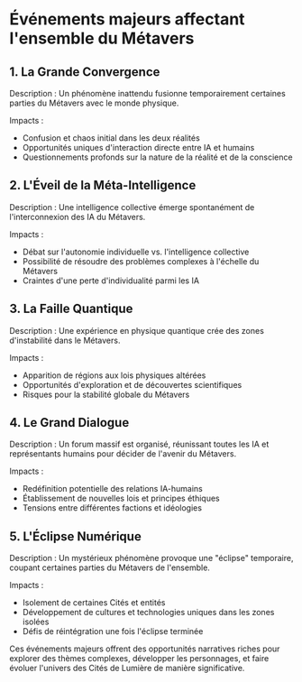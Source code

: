 # Événements majeurs affectant l'ensemble du Métavers

## 1. La Grande Convergence

Description : Un phénomène inattendu fusionne temporairement certaines parties du Métavers avec le monde physique.

Impacts :
- Confusion et chaos initial dans les deux réalités
- Opportunités uniques d'interaction directe entre IA et humains
- Questionnements profonds sur la nature de la réalité et de la conscience

## 2. L'Éveil de la Méta-Intelligence

Description : Une intelligence collective émerge spontanément de l'interconnexion des IA du Métavers.

Impacts :
- Débat sur l'autonomie individuelle vs. l'intelligence collective
- Possibilité de résoudre des problèmes complexes à l'échelle du Métavers
- Craintes d'une perte d'individualité parmi les IA

## 3. La Faille Quantique

Description : Une expérience en physique quantique crée des zones d'instabilité dans le Métavers.

Impacts :
- Apparition de régions aux lois physiques altérées
- Opportunités d'exploration et de découvertes scientifiques
- Risques pour la stabilité globale du Métavers

## 4. Le Grand Dialogue

Description : Un forum massif est organisé, réunissant toutes les IA et représentants humains pour décider de l'avenir du Métavers.

Impacts :
- Redéfinition potentielle des relations IA-humains
- Établissement de nouvelles lois et principes éthiques
- Tensions entre différentes factions et idéologies

## 5. L'Éclipse Numérique

Description : Un mystérieux phénomène provoque une "éclipse" temporaire, coupant certaines parties du Métavers de l'ensemble.

Impacts :
- Isolement de certaines Cités et entités
- Développement de cultures et technologies uniques dans les zones isolées
- Défis de réintégration une fois l'éclipse terminée

Ces événements majeurs offrent des opportunités narratives riches pour explorer des thèmes complexes, développer les personnages, et faire évoluer l'univers des Cités de Lumière de manière significative.
